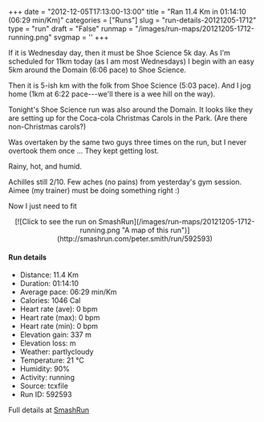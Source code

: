 +++
date = "2012-12-05T17:13:00-13:00"
title = "Ran 11.4 Km in 01:14:10 (06:29 min/Km)"
categories = ["Runs"]
slug = "run-details-20121205-1712"
type = "run"
draft = "False"
runmap = "/images/run-maps/20121205-1712-running.png"
svgmap = '<polyline points="3 29, 7 25, 15 25, 24 15, 42 23, 56 26, 59 30, 61 29, 66 19, 74 16, 85 19, 88 24, 89 29, 85 37, 79 39, 74 43, 64 42, 62 43, 53 67, 48 74, 48 81, 34 85, 16 72, 11 65, 8 69, 8 72, 16 80, 7 70, 9 67, 14 58, 20 58, 26 57, 51 50, 55 50, 58 50, 65 36, 63 31, 66 26, 69 25, 79 19, 80 19, 98 19, 100 20, 100 25, 97 28, 94 27, 92 21, 87 20, 89 27, 89 30, 85 36, 79 38, 75 44, 63 42, 58 51, 50 50, 24 58, 16 57, 11 61, 8 68, 9 72, 8 69, 15 55, 10 47, 10 40, 0 38, 1 33, 4 30">'
+++

If it is Wednesday day, then it must be Shoe Science 5k day. As I'm scheduled for 11km today (as I am most Wednesdays) I begin with an easy 5km around the Domain (6:06 pace) to Shoe Science. 

Then it is 5-ish km with the folk from Shoe Science (5:03 pace). And I jog home (1km at 6:22 pace---we'll there is a wee hill on the way). 

Tonight's Shoe Science run was also around the Domain. It looks like they are setting up for the Coca-cola Christmas Carols in the Park. (Are there non-Christmas carols?)  

Was overtaken by the same two guys three times on the run, but I never overtook them once ... They kept getting lost. 

Rainy, hot, and humid. 

Achilles still 2/10. Few aches (no pains) from yesterday's gym session. Aimee (my trainer) must be doing something right :)

Now I just need to fit

<!--more-->

<center>
[![Click to see the run on SmashRun](/images/run-maps/20121205-1712-running.png "A map of this run")](http://smashrun.com/peter.smith/run/592593)
</center>

#### Run details

* Distance: 11.4 Km
* Duration: 01:14:10
* Average pace: 06:29 min/Km
* Calories: 1046 Cal
* Heart rate (ave): 0 bpm
* Heart rate (max): 0 bpm
* Heart rate (min): 0 bpm
* Elevation gain: 337 m
* Elevation loss:  m
* Weather: partlycloudy
* Temperature: 21 &deg;C
* Humidity: 90%
* Activity: running
* Source: tcxfile
* Run ID: 592593

Full details at [SmashRun](http://smashrun.com/peter.smith/run/592593)
